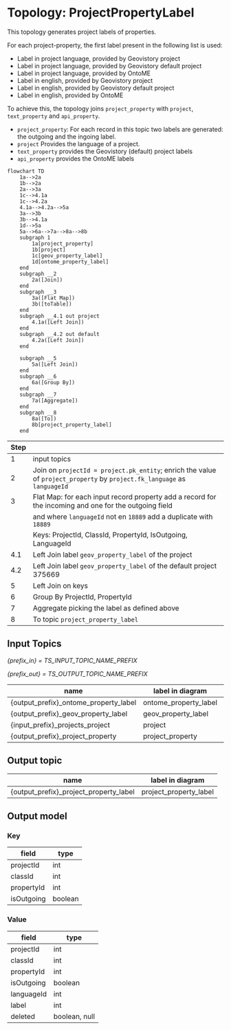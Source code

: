 # Topology: ProjectPropertyLabel

This topology generates project labels of properties.

For each project-property, the first label present in the following list is used:

- Label in project language, provided by Geovistory project
- Label in project language, provided by Geovistory default project
- Label in project language, provided by OntoME
- Label in english, provided by Geovistory project
- Label in english, provided by Geovistory default project
- Label in english, provided by OntoME

To achieve this, the topology joins `project_property` with `project`, `text_property` and `api_property`.

- `project_property`: For each record in this topic two labels are generated: the outgoing and the ingoing label.
- `project` Provides the language of a project.
- `text_property` provides the Geovistory (default) project labels
- `api_property` provides the OntoME labels

```mermaid
flowchart TD
    1a-->2a
    1b-->2a
    2a-->3a
    1c-->4.1a
    1c-->4.2a
    4.1a-->4.2a-->5a
    3a-->3b
    3b-->4.1a
    1d-->5a
    5a-->6a-->7a-->8a-->8b
    subgraph 1
        1a[project_property]
        1b[project]
        1c[geov_property_label]
        1d[ontome_property_label]
    end
    subgraph __2
        2a([Join])
    end  
    subgraph __3
        3a([Flat Map])
        3b([toTable])
    end  
    subgraph __4.1 out project
        4.1a([Left Join])
    end  
    subgraph __4.2 out default
        4.2a([Left Join])
    end  

    subgraph __5
        5a([Left Join])
    end  
    subgraph __6
        6a([Group By])
    end  
    subgraph __7
        7a([Aggregate])
    end  
    subgraph __8
        8a([To])
        8b[project_property_label]
    end  
```

| Step |                                                                                                                          |
|------|--------------------------------------------------------------------------------------------------------------------------|
| 1    | input topics                                                                                                             |
| 2    | Join on `projectId = project.pk_entity`; enrich the value of `project_property` by `project.fk_language` as `languageId` |
| 3    | Flat Map: for each input record property add a record for the incoming and one for the outgoing field                    |                                                           
|      | and where `languageId` not en `18889` add a duplicate with `18889`                                                       |                                                           
|      | Keys: ProjectId, ClassId, PropertyId, IsOutgoing, LanguageId                                                             |                                                           
| 4.1  | Left Join label `geov_property_label` of the project                                                                     |
| 4.2  | Left Join label  `geov_property_label` of the default project 375669                                                     |
| 5    | Left Join on keys                                                                                                        |
| 6    | Group By  ProjectId, PropertyId                                                                                          |
| 7    | Aggregate picking the label as defined above                                                                             |
| 8    | To topic `project_property_label`                                                                                        |

## Input Topics

_{prefix_in} = TS_INPUT_TOPIC_NAME_PREFIX_

_{prefix_out} = TS_OUTPUT_TOPIC_NAME_PREFIX_

| name                                  | label in diagram      | Type   |
|---------------------------------------|-----------------------|--------|
| {output_prefix}_ontome_property_label | ontome_property_label | KTable |
| {output_prefix}_geov_property_label   | geov_property_label   | KTable |
| {input_prefix}_projects_project       | project               | KTable |
| {output_prefix}_project_property      | project_property      | KTable |

## Output topic

| name                                   | label in diagram       |
|----------------------------------------|------------------------|
| {output_prefix}_project_property_label | project_property_label |

## Output model

### Key

| field      | type    |
|------------|---------|
| projectId  | int     |
| classId    | int     |
| propertyId | int     |
| isOutgoing | boolean |

### Value

| field      | type          |
|------------|---------------|
| projectId  | int           |
| classId    | int           |
| propertyId | int           |
| isOutgoing | boolean       |
| languageId | int           |
| label      | int           |
| deleted    | boolean, null |